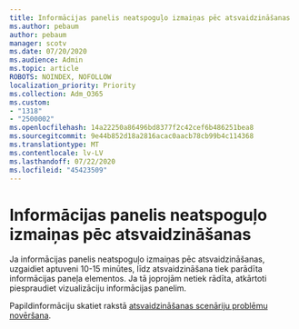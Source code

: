 ```yaml
---
title: Informācijas panelis neatspoguļo izmaiņas pēc atsvaidzināšanas
ms.author: pebaum
author: pebaum
manager: scotv
ms.date: 07/20/2020
ms.audience: Admin
ms.topic: article
ROBOTS: NOINDEX, NOFOLLOW
localization_priority: Priority
ms.collection: Adm_O365
ms.custom:
- "1318"
- "2500002"
ms.openlocfilehash: 14a22250a86496bd8377f2c42cef6b486251bea8
ms.sourcegitcommit: 9e44b852d18a2816acac0aacb78cb99b4c114368
ms.translationtype: MT
ms.contentlocale: lv-LV
ms.lasthandoff: 07/22/2020
ms.locfileid: "45423509"
---
```

# <a name="dashboard-doesnt-reflect-changes-after-refresh"></a>Informācijas panelis neatspoguļo izmaiņas pēc atsvaidzināšanas

Ja informācijas panelis neatspoguļo izmaiņas pēc atsvaidzināšanas, uzgaidiet aptuveni 10-15 minūtes, līdz atsvaidzināšana tiek parādīta informācijas paneļa elementos. Ja tā joprojām netiek rādīta, atkārtoti piespraudiet vizualizāciju informācijas panelim.

Papildinformāciju skatiet rakstā [atsvaidzināšanas scenāriju problēmu novēršana](https://docs.microsoft.com/power-bi/refresh-troubleshooting-refresh-scenarios).
